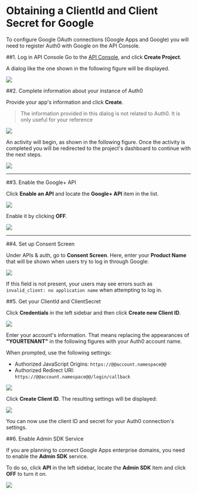 # Obtaining a ClientId and Client Secret for Google

To configure Google OAuth connections (Google Apps and Google) you will need to register Auth0 with Google on the API Console.

##1. Log in  API Console
Go to the [API Console](https://console.developers.google.com), and click __Create Project__.

A dialog like the one shown in the following figure will be displayed.

![](//cdn.auth0.com/docs/img/goog-api-app-empty.png)

##2. Complete information about your instance of Auth0

Provide your app's information and click **Create**.

> The information provided in this dialog is not related to Auth0. It is only useful for your reference

![](//cdn.auth0.com/docs/img/goog-api-app-info.png)

An activity will begin, as shown in the following figure. Once the activity is completed you will be redirected to the project's dashboard to continue with the next steps.

![](//cdn.auth0.com/docs/img/goog-api-creation-activity.png)

---

##3. Enable the Google+ API

Click **Enable an API** and locate the **Google+ API** item in the list.

![](//cdn.auth0.com/docs/img/goog-api-plus-off.png)

Enable it by clicking **OFF**.

![](//cdn.auth0.com/docs/img/goog-api-plus-on.png)

---

##4. Set up Consent Screen

Under APIs & auth, go to **Consent Screen**. Here, enter your **Product Name** that will be shown when users try to log in through Google:

![](//cdn.auth0.com/docs/img/goog-api-product-name.png)

If this field is not present, your users may see errors such as `invalid_client: no application name` when attempting to log in.


##5. Get your ClientId and ClientSecret

Click **Credentials** in the left sidebar and then click **Create new Client ID**.

![](//cdn.auth0.com/docs/img/goog-api-credentials.png)

Enter your account's information. That means replacing the appearances of **"YOURTENANT"** in the following figures with your Auth0 account name.

When prompted, use the following settings:

* Authorized JavaScript Origins: `https://@@account.namespace@@`
* Authorized Redirect URI: `https://@@account.namespace@@/login/callback`

![](//cdn.auth0.com/docs/img/goog-api-client-creation.png)

Click **Create Client ID**. The resulting settings will be displayed:

![](//cdn.auth0.com/docs/img/goog-api-client-settings.png)

You can now use the client ID and secret for your Auth0 connection's settings.

##6. Enable Admin SDK Service

If you are planning to connect Google Apps enterprise domains, you need to enable the __Admin SDK__ service.

To do so, click **API** in the left sidebar, locate the **Admin SDK** item and click **OFF** to turn it on.

![](//cdn.auth0.com/docs/img/goog-api-admin-sdk.png)
